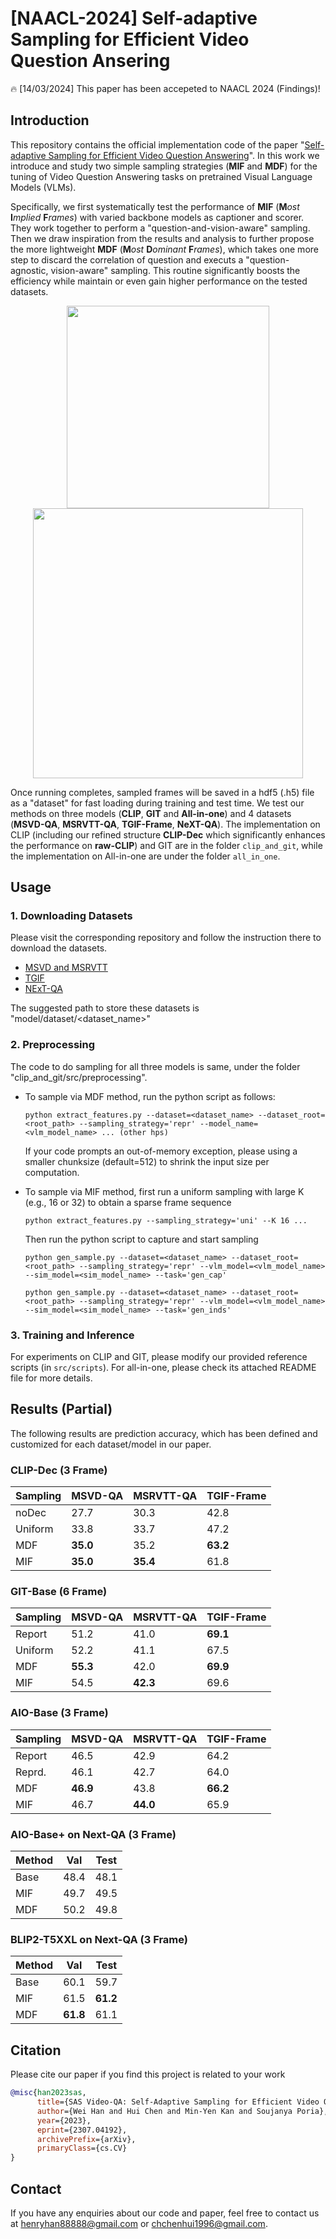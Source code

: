 # [NAACL-2024] Self-adaptive Sampling for Efficient Video Question Ansering

🔥 [14/03/2024] This paper has been accepeted to NAACL 2024 (Findings)!

## Introduction
This repository contains the official implementation code of the paper "[Self-adaptive Sampling for Efficient Video Question Answering](https://arxiv.org/pdf/2307.04192.pdf)". 
In this work we introduce and study two simple sampling strategies (__MIF__ and __MDF__) for the tuning of Video Question Answering tasks on pretrained Visual Language Models (VLMs).

Specifically, we first systematically test the performance of __MIF__ (**M**_ost_ **I**_mplied_ **F**_rames_) with varied backbone models as captioner and scorer. They work together to perform a "question-and-vision-aware" sampling.
Then we draw inspiration from the results and analysis to further propose the more lightweight __MDF__ (**M**_ost_ **D**_ominant_ **F**_rames_), which takes one more step to discard the correlation of question and executs a "question-agnostic, vision-aware" sampling. This routine significantly boosts the efficiency while maintain or even gain higher performance on the tested datasets.

<p align="center">
    <image src="assets/MDF.png" width="324"> 
    <image src="assets/MIF.png" width="432">
</p>

Once running completes, sampled frames will be saved in a hdf5 (.h5) file as a "dataset" for fast loading during training and test time.
We test our methods on three models (__CLIP__, __GIT__ and __All-in-one__) and 4 datasets (**MSVD-QA**, **MSRVTT-QA**, **TGIF-Frame**, **NeXT-QA**).
The implementation on CLIP (including our refined structure **CLIP-Dec** which significantly enhances the performance on **raw-CLIP**) and GIT are in the folder `clip_and_git`, while the implementation on All-in-one are under the folder `all_in_one`.

## Usage
### 1. Downloading Datasets
Please visit the corresponding repository and follow the instruction there to download the datasets.
- [MSVD and MSRVTT](https://github.com/xudejing/video-question-answering)
- [TGIF](https://github.com/YunseokJANG/tgif-qa)
- [NExT-QA](https://github.com/doc-doc/NExT-QA)

The suggested path to store these datasets is "model/dataset/<dataset_name>" 

### 2. Preprocessing
The code to do sampling for all three models is same, under the folder "clip_and_git/src/preprocessing". 

* To sample via MDF method, run the python script as follows:
    ```
    python extract_features.py --dataset=<dataset_name> --dataset_root=<root_path> --sampling_strategy='repr' --model_name=<vlm_model_name> ... (other hps)
    ```
    If your code prompts an out-of-memory exception, please using a smaller chunksize (default=512) to shrink the input size per computation.

* To sample via MIF method, first run a uniform sampling with large K (e.g., 16 or 32) to obtain a sparse frame sequence

    ```
    python extract_features.py --sampling_strategy='uni' --K 16 ...
    ```
    Then run the python script to capture and start sampling
    ```
    python gen_sample.py --dataset=<dataset_name> --dataset_root=<root_path> --sampling_strategy='repr' --vlm_model=<vlm_model_name> --sim_model=<sim_model_name> --task='gen_cap'

    python gen_sample.py --dataset=<dataset_name> --dataset_root=<root_path> --sampling_strategy='repr' --vlm_model=<vlm_model_name> --sim_model=<sim_model_name> --task='gen_inds'
    ```

### 3. Training and Inference
For experiments on CLIP and GIT, please modify our provided reference scripts (in `src/scripts`). For all-in-one, please check its attached README file for more details.

## Results (Partial)
The following results are prediction accuracy, which has been defined and customized for each dataset/model in our paper.

### CLIP-Dec (3 Frame)
|Sampling|MSVD-QA|MSRVTT-QA|TGIF-Frame|
|---|---|---|---|
|noDec|27.7|30.3|42.8|
|Uniform|33.8|33.7|47.2|
|MDF|__35.0__|35.2|__63.2__|
|MIF|__35.0__|__35.4__|61.8|

### GIT-Base (6 Frame)
|Sampling|MSVD-QA|MSRVTT-QA|TGIF-Frame|
|---|---|---|---|
|Report|51.2|41.0|__69.1__|
|Uniform|52.2|41.1|67.5|
|MDF|__55.3__|42.0|__69.9__|
|MIF|54.5|__42.3__|69.6|

### AIO-Base (3 Frame)
|Sampling|MSVD-QA|MSRVTT-QA|TGIF-Frame|
|---|---|---|---|
|Report|46.5|42.9|64.2|
|Reprd.|46.1|42.7|64.0|
|MDF|__46.9__|43.8|__66.2__|
|MIF|46.7|__44.0__|65.9|

### AIO-Base+ on Next-QA (3 Frame)
|Method|Val|Test|
|---|---|---|
|Base|48.4|48.1|
|MIF|49.7|49.5|
|MDF|50.2|49.8|

### BLIP2-T5XXL on Next-QA (3 Frame)
|Method|Val|Test|
|---|---|---|
|Base|60.1|59.7|
|MIF|61.5|__61.2__|
|MDF|__61.8__|61.1|

## Citation
Please cite our paper if you find this project is related to your work
```bibtex
@misc{han2023sas,
      title={SAS Video-QA: Self-Adaptive Sampling for Efficient Video Question-Answering}, 
      author={Wei Han and Hui Chen and Min-Yen Kan and Soujanya Poria},
      year={2023},
      eprint={2307.04192},
      archivePrefix={arXiv},
      primaryClass={cs.CV}
}
```

## Contact
If you have any enquiries about our code and paper, feel free to contact us at henryhan88888@gmail.com or chchenhui1996@gmail.com.
